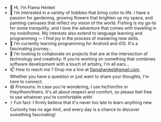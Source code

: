 - 👋 Hi, I’m Flama Henkel
- 👀 I’m interested in a variety of hobbies that bring color to life. I have a passion for gardening, growing flowers that brighten up my space,
      and painting canvases that reflect my vision of the world. Fishing is my go-to for some tranquility,  and I love the adventure that comes
      with traveling in my mobilhome. My interests also extend to language learning and programming — I find joy in the process of mastering new skills.
- 🌱 I’m currently learning programming for Android and iOS. It's a fascinating journey...
- 💞️ I’m looking to collaborate on projects that are at the intersection of technology and creativity. If you’re working on something that combines
      software development with a touch of artistry, I'm all ears...
- 📫 How to reach me ? Drop me a line at flamahenkel@gmail.com. Whether you have a question or just want to share your thoughts, I'm here to connect.
- 😄 Pronouns: In case you're wondering, I use he/him/his or they/them/theirs. It's all about respect and comfort, so please feel free to use whatever you're
     comfortable with!
- ⚡ Fun fact: I firmly believe that it's never too late to learn anything new. Curiosity has no age limit, and every day is a chance to discover something
     fascinating!

<!---
PhuongnguyenSyntax/PhuongnguyenSyntax is a ✨ special ✨ repository because its `README.md` (this file) appears on your GitHub profile.
You can click the Preview link to take a look at your changes.
--->
